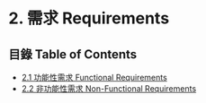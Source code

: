 # 2. 需求 Requirements

## 目錄 Table of Contents
- [2.1 功能性需求 Functional Requirements](./2_1_functional_requirements.md)
- [2.2 非功能性需求 Non-Functional Requirements](./2_2_non_functional_requirements.md)